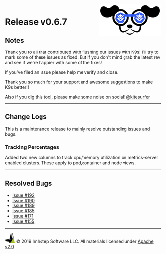 <img src="https://raw.githubusercontent.com/nholuongut/k9s/master/assets/k9s_small.png" align="right" width="200" height="auto"/>

# Release v0.6.7

## Notes

Thank you to all that contributed with flushing out issues with K9s! I'll try to mark some of these issues as fixed. But if you don't mind grab the latest rev and see if we're happier with some of the fixes!

If you've filed an issue please help me verify and close.

Thank you so much for your support and awesome suggestions to make K9s better!!

Also if you dig this tool, please make some noise on social! [@kitesurfer](https://twitter.com/kitesurfer)

---

## Change Logs

This is a maintenance release to mainly resolve outstanding issues and bugs.

### Tracking Percentages

Added two new columns to track cpu/memory utilization on metrics-server enabled clusters. These apply to pod,container and node views.


---

## Resolved Bugs

+ [Issue #192](https://github.com/nholuongut/k9s/issues/192)
+ [Issue #190](https://github.com/nholuongut/k9s/issues/190)
+ [Issue #189](https://github.com/nholuongut/k9s/issues/189)
+ [Issue #185](https://github.com/nholuongut/k9s/issues/185)
+ [Issue #171](https://github.com/nholuongut/k9s/issues/171)
+ [Issue #155](https://github.com/nholuongut/k9s/issues/155)

---

<img src="https://raw.githubusercontent.com/nholuongut/k9s/master/assets/imhotep_logo.png" width="32" height="auto"/> © 2019 Imhotep Software LLC. All materials licensed under [Apache v2.0](http://www.apache.org/licenses/LICENSE-2.0)
